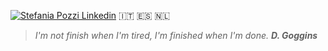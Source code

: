 [![Stefania Pozzi Linkedin](https://img.shields.io/badge/LinkedIn-0077B5?style=for-the-badge&logo=linkedin&logoColor=white)](https://www.linkedin.com/in/stefania-pozzi-27081317b/)
🇮🇹 🇪🇸 🇳🇱
> <i>I'm not finish when I'm tired, I'm finished when I'm done. <b>D. Goggins</b> </i>
